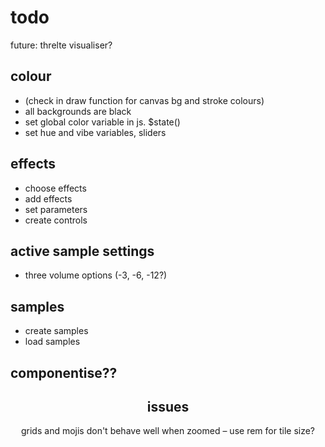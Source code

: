 # todo

future: threlte visualiser?

<!-- todo -->

## colour

- (check in draw function for canvas bg and stroke colours)
- all backgrounds are black
- set global color variable in js. $state()
- set hue and vibe variables, sliders

## effects

- choose effects
- add effects
- set parameters
- create controls

## active sample settings

- three volume options (-3, -6, -12?)

## samples

- create samples
- load samples

## componentise??

<Header />
    <AppSettings />
<Display />
    <SampleSettings />
    <MainSettings />
    <Visualisation />
<Sequencer />
    <Steps />
    <Transport />
<Samples />
    <Pack />

<!-- and each one has a -->
<LeftButton />
<RightButton />

## issues

grids and mojis don't behave well when zoomed – use rem for tile size?

